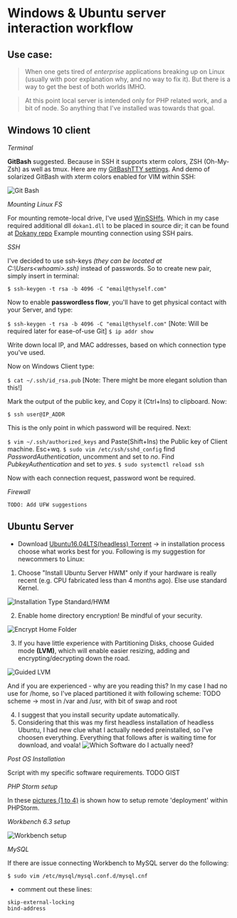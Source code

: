 # Windows & Ubuntu server interaction workflow

## Use case:
> When one gets tired of _enterprise_ applications breaking up on Linux (usually with poor explanation why, and no way to fix it). But there is a way to get the best of both worlds IMHO.

> At this point local server is intended only for PHP related work, and a bit of node. So anything that I've installed was towards that goal.

## Windows 10 client


*Terminal* 

**GitBash** suggested. Because in SSH it supports xterm colors, ZSH (Oh-My-Zsh) as well as tmux. Here are my [GitBashTTY settings](https://gist.github.com/l3xq/07aebaad79e51ed28756e9a4dc2a8012). And demo of solarized GitBash with xterm colors enabled for VIM within SSH:


![Git Bash][git-bash-gif]


*Mounting Linux FS*


For mounting remote-local drive, I've used [WinSSHfs](https://github.com/Foreveryone-cz/win-sshfs/releases). Which in my case required additional dll `dokan1.dll` to be placed in source dir; it can be found at [Dokany repo](https://github.com/dokan-dev/dokany/releases)
Example mounting connection using SSH pairs.


*SSH*


I've decided to use ssh-keys _(they can be located at C:\Users\<whoami>\.ssh)_ instead of passwords. So to create new pair, simply insert in terminal:


`$ ssh-keygen -t rsa -b 4096 -C "email@thyself.com"`


Now to enable **passwordless flow**, you'll have to get physical contact with your Server, and type:


`$ ssh-keygen -t rsa -b 4096 -C "email@thyself.com"`    [Note: Will be required later for ease-of-use Git]
`$ ip addr show`


Write down local IP, and MAC addresses, based on which connection type you've used.

Now on Windows Client type:


`$ cat ~/.ssh/id_rsa.pub`    [Note: There might be more elegant solution than this!]


Mark the output of the public key, and Copy it (Ctrl+Ins) to clipboard. Now:


`$ ssh user@IP_ADDR`


This is the only point in which password will be required. Next:


`$ vim ~/.ssh/authorized_keys` and Paste(Shift+Ins) the Public key of Client machine. Esc+wq.
`$ sudo vim /etc/ssh/sshd_config` find _PasswordAuthentication_, uncomment and set to _no_. Find _PubkeyAuthentication_ and set to _yes_.
`$ sudo systemctl reload ssh`


Now with each connection request, password wont be required.


*Firewall*


    TODO: Add UFW suggestions

## Ubuntu Server


* Download [Ubuntu16.04LTS(headless) Torrent](http://releases.ubuntu.com/16.04/ubuntu-16.04.3-server-amd64.iso.torrent?_ga=2.93931348.89627716.1518119172-582049912.1518119172) -> in installation process choose what works best for you. Following is my suggestion for newcommers to Linux:

1. Choose "Install Ubuntu Server HWM" only if your hardware is really recent (e.g. CPU fabricated less than 4 months ago). Else use standard Kernel.


![Installation Type Standard/HWM][install-type]


2. Enable home directory encryption! Be mindful of your security.


![Encrypt Home Folder][encrypt-home]


3. If you have little experience with Partitioning Disks, choose Guided mode **(LVM)**, which will enable easier resizing, adding and encrypting/decrypting down the road. 


![Guided LVM][part-disks]


And if you are experienced - why are you reading this? In my case I had no use for /home, so I've placed partitioned it with following scheme:
TODO scheme -> most in /var and /usr, with bit of swap and root

4. I suggest that you install security update automatically.
5. Considering that this was my first headless installation of headless Ubuntu, I had new clue what I actually needed preinstalled, so I've choosen everything. Everything that follows after is waiting time for download, and voala!
![Which Software do I actually need?][soft-select]


*Post OS Installation*


Script with my specific software requirements. TODO GIST


*PHP Storm setup*


In these [pictures (1 to 4)](https://github.com/l3xq/DevDocs/blob/master/ext/pics_PHPStorm_WBench) is shown how to setup remote 'deployment' within PHPStorm.


*Workbench 6.3 setup*


![Workbench setup][workbench]


*MySQL*


If there are issue connecting Workbench to MySQL server do the following:


`$ sudo vim /etc/mysql/mysql.conf.d/mysql.cnf`

* comment out these lines:
```
skip-external-locking
bind-address
```





[install-type]: https://github.com/l3xq/DevDocs/blob/master/ext/pics_UbuntuServer/1.PNG
[encrypt-home]: https://github.com/l3xq/DevDocs/blob/master/ext/pics_UbuntuServer/2.PNG
[part-disks]: https://github.com/l3xq/DevDocs/blob/master/ext/pics_UbuntuServer/3.PNG
[soft-select]: https://github.com/l3xq/DevDocs/blob/master/ext/pics_UbuntuServer/4.PNG
[git-bash-gif]: https://github.com/l3xq/DevDocs/blob/master/ext/GitBash.gif
[workbench]: https://github.com/l3xq/DevDocs/blob/master/ext/pics_PHPStorm_WBench/wb-connect.PNG
